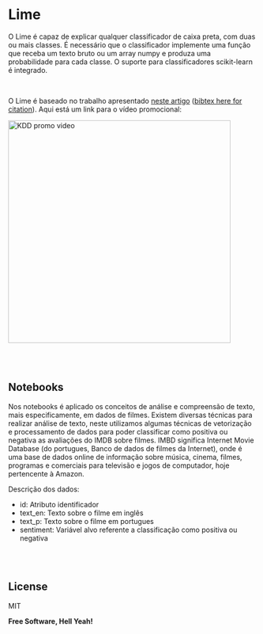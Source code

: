 # Lime

O Lime é capaz de explicar qualquer classificador de caixa preta, com duas ou mais classes. É necessário que o classificador implemente uma função que receba um texto bruto ou um array numpy e produza uma probabilidade para cada classe. O suporte para classificadores scikit-learn é integrado.

<br>

O Lime é baseado no trabalho apresentado [neste artigo](https://arxiv.org/abs/1602.04938) ([bibtex here for citation](https://github.com/marcotcr/lime/blob/master/citation.bib)). Aqui está um link para o vídeo promocional:

<a href="https://www.youtube.com/watch?v=hUnRCxnydCc" target="_blank"><img src="https://raw.githubusercontent.com/marcotcr/lime/master/doc/images/video_screenshot.png" width="450" alt="KDD promo video"/></a>

<br>
<br>

## Notebooks
Nos notebooks é aplicado os conceitos de análise e compreensão de texto, mais especificamente, em dados de filmes. Existem diversas técnicas para realizar análise de texto, neste utilizamos algumas técnicas de vetorização e processamento de dados para poder classificar como positiva ou negativa as avaliações do IMDB sobre filmes. IMBD significa Internet Movie Database (do portugues, Banco de dados de filmes da Internet), onde é uma base de dados online de informação sobre música, cinema, filmes, programas e comerciais para televisão e jogos de computador, hoje pertencente à Amazon.

Descrição dos dados:

- id: Atributo identificador
- text_en: Texto sobre o filme em inglês
- text_p: Texto sobre o filme em portugues
- sentiment: Variável alvo referente a classificação como positiva ou negativa

<br>
<br>

## License

MIT

**Free Software, Hell Yeah!**

[//]: # (These are reference links used in the body of this note and get stripped out when the markdown processor does its job. There is no need to format nicely because it shouldn't be seen. Thanks SO - http://stackoverflow.com/questions/4823468/store-comments-in-markdown-syntax)
